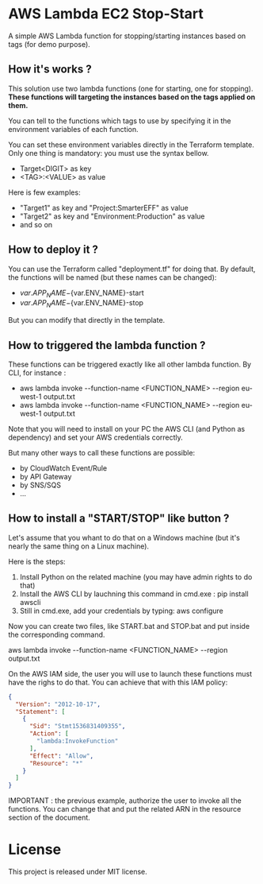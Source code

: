 # AWS Lambda EC2 Stop-Start

A simple AWS Lambda function for stopping/starting instances based on tags (for demo purpose).

## How it's works ?

This solution use two lambda functions (one for starting, one for stopping). 
**These functions will targeting the instances based on the tags applied on them.**

You can tell to the functions which tags to use by specifying it in the
environment variables of each function.

You can set these environment variables directly in the Terraform template.
Only one thing is mandatory: you must use the syntax bellow.

- Target\<DIGIT> as key
- \<TAG>:\<VALUE> as value

Here is few examples:

- "Target1" as key and "Project:SmarterEFF" as value
- "Target2" as key and "Environment:Production" as value
- and so on


## How to deploy it ?

You can use the Terraform called "deployment.tf" for doing that.
By default, the functions will be named (but these names can be changed):

- ${var.APP_NAME}-${var.ENV_NAME}-start
- ${var.APP_NAME}-${var.ENV_NAME}-stop

But you can modify that directly in the template.

## How to triggered the lambda function ?

These functions can be triggered exactly like all other lambda function.
By CLI, for instance :

- aws lambda invoke --function-name <FUNCTION_NAME> --region eu-west-1 output.txt
- aws lambda invoke --function-name <FUNCTION_NAME> --region eu-west-1 output.txt

Note that you will need to install on your PC the AWS CLI (and Python as 
dependency) and set your AWS credentials correctly.

But many other ways to call these functions are possible:
- by CloudWatch Event/Rule
- by API Gateway
- by SNS/SQS 
- ...

## How to install a "START/STOP" like button ?

Let's assume that you whant to do that on a Windows machine (but it's nearly
the same thing on a Linux machine). 

Here is the steps:

1. Install Python on the related machine (you may have admin rights to do that)
2. Install the AWS CLI by lauchning this command in cmd.exe : pip install awscli
3. Still in cmd.exe, add your credentials by typing: aws configure

Now you can create two files, like START.bat and STOP.bat and put inside the
corresponding command.

aws lambda invoke --function-name <FUNCTION_NAME> --region <REGION> output.txt

On the AWS IAM side, the user you will use to launch these functions must have
the righs to do that. You can achieve that with this IAM policy:

```json
{
  "Version": "2012-10-17",
  "Statement": [
    {
      "Sid": "Stmt1536831409355",
      "Action": [
        "lambda:InvokeFunction"
      ],
      "Effect": "Allow",
      "Resource": "*"
    }
  ]
}
```

IMPORTANT : the previous example, authorize the user to invoke all the 
functions. You can change that and put the related ARN in
the resource section of the document. 

# License

This project is released under MIT license.